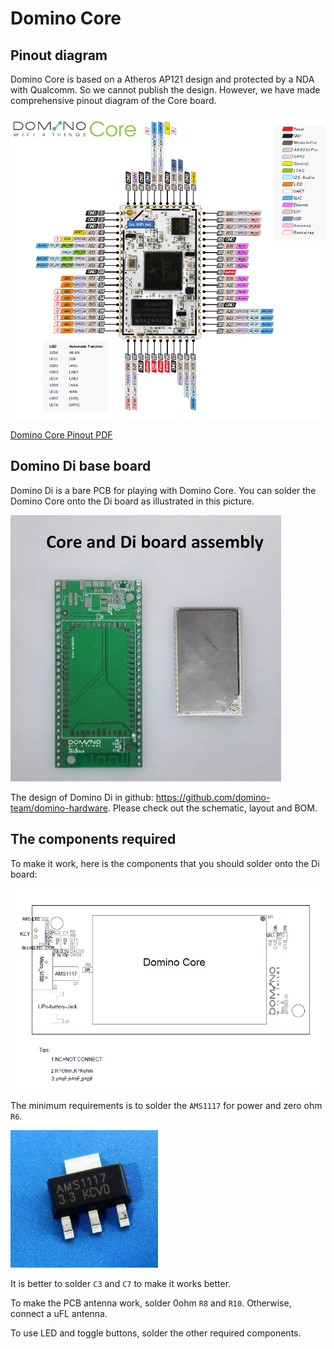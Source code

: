 Domino Core
================

Pinout diagram
-----------------

Domino Core is based on a Atheros AP121 design and protected by a NDA with Qualcomm. So we cannot publish the design. However, we have made comprehensive pinout diagram of the Core board. 

![Domino Core Pinout](src/core_pinout.jpg)

[Domino Core Pinout PDF](src/Domino-Core-Pinout.pdf)


Domino Di base board
------------------------

Domino Di is a bare PCB for playing with Domino Core. You can solder the Domino Core onto the Di board as illustrated in this picture.

![Domino Di](src/core-di.jpg)


The design of Domino Di in github: https://github.com/domino-team/domino-hardware. Please check out the schematic, layout and BOM. 

The components required
-------------------------

To make it work, here is the components that you should solder onto the Di board:

![Domino Di](src/di.png)

The minimum requirements is to solder the `AMS1117` for power and zero ohm `R6`.

![AMS1117](src/ams1117.jpg)

It is better to solder `C3` and `C7` to make it works better.

To make the PCB antenna work, solder 0ohm `R8` and `R10`. Otherwise, connect a uFL antenna.

To use LED and toggle buttons, solder the other required components. 
